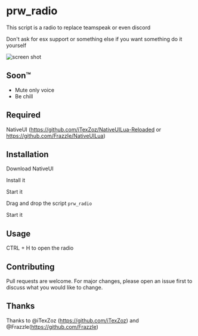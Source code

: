 # prw_radio

This script is a radio to replace teamspeak or even discord

Don't ask for esx support or something else if you want something do it yourself

![screen shot](https://image.noelshack.com/fichiers/2019/05/5/1548977245-telechargement-3.png)
## Soon™
  - Mute only voice
  - Be chill
## Required

NativeUI (https://github.com/iTexZoz/NativeUILua-Reloaded or https://github.com/FrazzIe/NativeUILua)

## Installation 

Download NativeUI

Install it


Start it


Drag and drop the script `prw_radio`


Start it

## Usage


  CTRL + H to open the radio


## Contributing
Pull requests are welcome. For major changes, please open an issue first to discuss what you would like to change.

## Thanks
Thanks to @iTexZoz (https://github.com/iTexZoz) and @Frazzle(https://github.com/FrazzIe)

